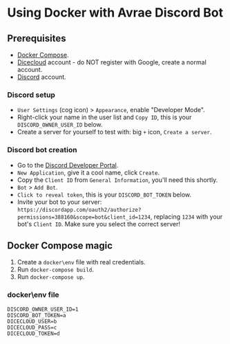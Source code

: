 # Using Docker with Avrae Discord Bot

## Prerequisites

- [Docker Compose](https://docs.docker.com/compose/install/).
- [Dicecloud](https://www.dicecloud.com) account - do NOT register with Google, create a normal account.
- [Discord](https://discordapp.com/) account.

### Discord setup

- `User Settings` (cog icon) > `Appearance`, enable "Developer Mode".
- Right-click your name in the user list and `Copy ID`, this is your `DISCORD_OWNER_USER_ID` below.
- Create a server for yourself to test with: big `+` icon, `Create a server`.

### Discord bot creation

- Go to the [Discord Developer Portal](https://discordapp.com/developers/).
- `New Application`, give it a cool name, click `Create`.
- Copy the `Client ID` from `General Information`, you'll need this shortly.
- `Bot` > `Add Bot`.
- `Click to reveal token`, this is your `DISCORD_BOT_TOKEN` below.
- Invite your bot to your server: `https://discordapp.com/oauth2/authorize?permissions=388160&scope=bot&client_id=1234`, replacing `1234` with your bot's `Client ID`. Make sure you select the correct server!

## Docker Compose magic

1. Create a `docker\env` file with real credentials.
2. Run `docker-compose build`.
3. Run `docker-compose up`.

### docker\env file

    DISCORD_OWNER_USER_ID=1
    DISCORD_BOT_TOKEN=a
    DICECLOUD_USER=b
    DICECLOUD_PASS=c
    DICECLOUD_TOKEN=d
